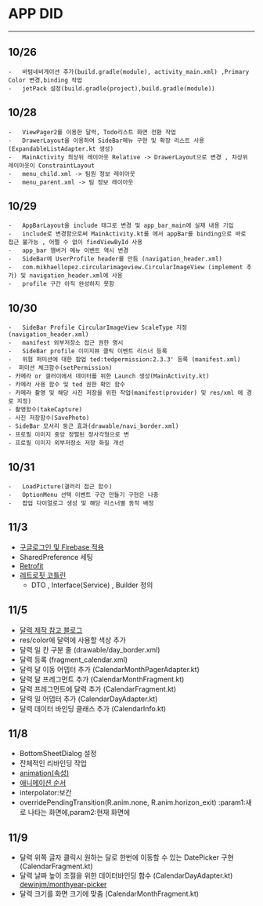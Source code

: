 #   APP DID
---
## 10/26
    -   바텀네비게이션 추가(build.gradle(module), activity_main.xml) ,Primary Color 변경,binding 작업
    -   jetPack 설정(build.gradle(project),build.gradle(module)) 

## 10/28
    -   ViewPager2를 이용한 달력, Todo리스트 화면 전환 작업
    -   DrawerLayout을 이용하여 SideBar메뉴 구현 및 확장 리스트 사용(ExpandableListAdapter.kt 생성)
    -   MainActivity 최상위 레이아웃 Relative -> DrawerLayout으로 변경 , 차상위 레이아웃이 ConstraintLayout
    -   menu_child.xml -> 팀원 정보 레이아웃
    -   menu_parent.xml -> 팀 정보 레이아웃

## 10/29
    -   AppBarLayout을 include 태그로 변경 및 app_bar_main에 실제 내용 기입
    -   include로 변경함으로써 MainActivity.kt를 에서 appBar를 binding으로 바로 접근 불가능 , 어쩔 수 없이 findViewById 사용
    -   app_bar 햄버거 메뉴 이벤트 역시 변경
    -   SideBar에 UserProfile header를 만듬 (navigation_header.xml)
    -   com.mikhaellopez.circularimageview.CircularImageView (implement 추가) 및 navigation_header.xml에 사용
    -   profile 구간 아직 완성하지 못함

## 10/30
    -   SideBar Profile CircularImageView ScaleType 지정 (navigation_header.xml)
    -   manifest 외부저장소 접근 권한 명시
    -   SideBar profile 이미지뷰 클릭 이벤트 리스너 등록
    -   위험 퍼미션에 대한 팝업 ted:tedpermission:2.3.3' 등록 (manifest.xml)
    -  퍼미션 체크함수(setPermission)
    - 카메라 or 갤러이에서 데이터를 위한 Launch 생성(MainActivity.kt)
    - 카메라 사용 함수 및 ted 권한 확인 함수
    - 카메라 촬영 및 해당 사진 저장을 위한 작업(manifest(provider) 및 res/xml 에 경로 지정)
    - 촬영함수(takeCapture)
    - 사진 저장함수(SavePhoto)
    - SideBar 모서리 둥근 효과(drawable/navi_border.xml)
    - 프로필 이미지 중앙 정렬된 정사각형으로 변
    - 프로필 이미지 외부저장소 저장 화질 개선

## 10/31
    -   LoadPicture(갤러리 접근 함수)
    -   OptionMenu 선택 이벤트 구간 만들기 구현은 나중
    -   팝업 다이얼로그 생성 및 해당 리스너별 동작 배정

## 11/3
-   [구글로그인 및 Firebase 적용](https://ghs-dev.tistory.com/14)
- SharedPreference 세팅
-   [Retrofit](https://jaejong.tistory.com/33)
-   [레트로핏 코틀린](https://kumgo1d.tistory.com/57)
    -  DTO , Interface(Service) , Builder 정의 
    
## 11/5
-   [달력 제작 참고 블로그](https://shwoghk14.blogspot.com/2020/10/android-custom-calendar-with.html)
-   res/color에 달력에 사용할 색상 추가
-   달력 일 칸 구분 줄 (drawable/day_border.xml)
-   달력 등록 (fragment_calendar.xml)
-   달력 달 이동 어뎁터 추가 (CalendarMonthPagerAdapter.kt)
-   달력 달 프레그먼트 추가 (CalendarMonthFragment.kt)
-   달력 프레그먼트에 달력 추가 (CalendarFragment.kt)
-   달력 일 어뎁터 추가 (CalendarDayAdapter.kt)
-   달력 데이터 바인딩 클래스 추가 (CalendarInfo.kt)

## 11/8
-   BottomSheetDialog  설정
-   잔체적인 리바인딩 작업
-   [animation(속성)](https://seosh817.tistory.com/18)
-   [애니메이션 순서](https://greedy0110.tistory.com/52)
-   interpolator:보간
-   overridePendingTransition(R.anim.none, R.anim.horizon_exit) :param1:새로 나타는 화면에,param2:현재 화면에

## 11/9
-   달력 위쪽 글자 클릭시 원하는 달로 한번에 이동할 수 있는 DatePicker 구현 (CalendarFragment.kt)
-   달력 날짜 높이 조절을 위한 데이터바인딩 함수 (CalendarDayAdapter.kt) [dewinjm/monthyear-picker](https://github.com/dewinjm/monthyear-picker)
-   달력 크기를 화면 크기에 맞춤 (CalendarMonthFragment.kt)